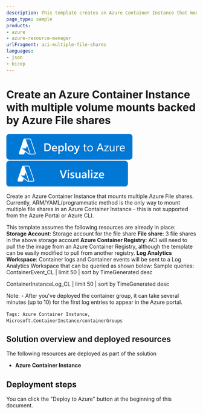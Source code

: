 ```yaml
---
description: This template creates an Azure Container Instance that mounts multiple Azure File shares
page_type: sample
products:
- azure
- azure-resource-manager
urlFragment: aci-multiple-file-shares
languages:
- json
- bicep
---
```

# Create an Azure Container Instance with multiple volume mounts backed by Azure File shares

[![Deploy To Azure](https://raw.githubusercontent.com/Azure/azure-quickstart-templates/master/1-CONTRIBUTION-GUIDE/images/deploytoazure.svg?sanitize=true)](https%3A%2F%2Fraw.githubusercontent.com%2FabKrazy%2FAzure-IaCTemplates%2Fmicrosoft.containerinstance%2Faci-multiple-file-shares%2Fazuredeploy.json)
[![Visualize](https://raw.githubusercontent.com/Azure/azure-quickstart-templates/master/1-CONTRIBUTION-GUIDE/images/visualizebutton.svg?sanitize=true)](http://armviz.io/#/?load=https%3A%2F%2Fraw.githubusercontent.com%2FabKrazy%2FAzure-IaCTemplates%2Fmicrosoft.containerinstance%2Faci-multiple-file-shares%2Fazuredeploy.json)

Create an Azure Container Instance that mounts multiple Azure File shares. Currently, ARM/YAML/programmatic method is the only way to mount multiple file shares in an Azure Container Instance - this is not supported from the Azure Portal or Azure CLI. 

This template assumes the following resources are already in place:
**Storage Account**: Storage account for the file share
**File share**: 3 file shares in the above storage account
**Azure Container Registry**: ACI will need to pull the the image from an Azure Container Registry, although the template can be easily modified to pull from another registry.
**Log Analytics Workspace**: Container logs and Container events will be sent to a Log Analytics Workspace that can be queried as shown below:
Sample queries:
ContainerEvent_CL | limit 50
| sort by TimeGenerated desc

ContainerInstanceLog_CL | limit 50
| sort by TimeGenerated desc

Note:
	- After you've deployed the container group, it can take several minutes (up to 10) for the first log entries to appear in the Azure portal.


`Tags: Azure Container Instance, Microsoft.ContainerInstance/containerGroups`

## Solution overview and deployed resources

The following resources are deployed as part of the solution

+ **Azure Container Instance**

## Deployment steps

You can click the "Deploy to Azure" button at the beginning of this document.


